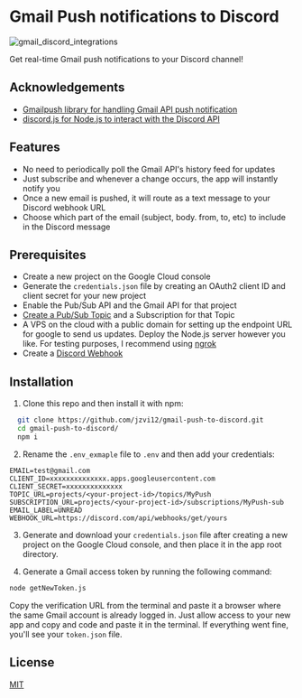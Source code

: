 
# Gmail Push notifications to Discord

![gmail_discord_integrations](https://user-images.githubusercontent.com/10729787/203806753-e9c9392e-e72a-4c96-b461-dc67f4bb9b93.png)


Get real-time Gmail push notifications to your Discord channel!


## Acknowledgements

 - [Gmailpush library for handling Gmail API push notification](https://github.com/byeokim/gmailpush)
 - [discord.js for Node.js to interact with the Discord API](https://discord.js.org/)

 
## Features

- No need to periodically poll the Gmail API's history feed for updates
- Just subscribe and whenever a change occurs, the app will instantly notify you
- Once a new email is pushed, it will route as a text message to your Discord webhook URL
- Choose which part of the email (subject, body. from, to, etc) to include in the Discord message


## Prerequisites
- Create a new project on the Google Cloud console
- Generate the `credentials.json` file by creating an OAuth2 client ID and client secret for your new project
- Enable the Pub/Sub API and the Gmail API for that project
- [Create a Pub/Sub Topic](https://cloud.google.com/pubsub/docs/quickstart-console#create_a_topic) and a Subscription for that Topic
- A VPS on the cloud with a public domain for setting up the endpoint URL for google to send us updates. Deploy the Node.js server however you like. For testing purposes, I recommend using [ngrok](https://ngrok.com/download)
- Create a [Discord Webhook](https://discordjs.guide/popular-topics/webhooks.html#creating-webhooks-through-server-settings)
## Installation

1. Clone this repo and then install it with npm:

```bash
  git clone https://github.com/jzvi12/gmail-push-to-discord.git
  cd gmail-push-to-discord/
  npm i
```
2. Rename the `.env_exmaple` file to `.env` and then add your credentials:

```
EMAIL=test@gmail.com
CLIENT_ID=xxxxxxxxxxxxxx.apps.googleusercontent.com
CLIENT_SECRET=xxxxxxxxxxxxxx
TOPIC_URL=projects/<your-project-id>/topics/MyPush
SUBSCRIPTION_URL=projects/<your-project-id>/subscriptions/MyPush-sub
EMAIL_LABEL=UNREAD
WEBHOOK_URL=https://discord.com/api/webhooks/get/yours
```

3. Generate and download your `credentials.json` file after creating a new project on the Google Cloud console, and then place it in the app root directory.

4. Generate a Gmail access token by running the following command:

```bash
node getNewToken.js
```
Copy the verification URL from the terminal and paste it a browser where the same Gmail account is already logged in.
Just allow access to your new app and copy and code and paste it in the terminal.
If everything went fine, you'll see your `token.json` file.




## License

[MIT](https://choosealicense.com/licenses/mit/)

